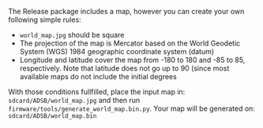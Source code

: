 The Release package includes a map, however you can create your own following simple rules:

* `world_map.jpg` should be square
* The projection of the map is Mercator based on the World Geodetic System (WGS) 1984 geographic coordinate system (datum)
* Longitude and latitude cover the map from -180 to 180 and -85 to 85, respectively. Note that latitude does not go up to 90 (since most available maps do not include the initial degrees

With those conditions fullfilled, place the input map in: `sdcard/ADSB/world_map.jpg` and then run `firmware/tools/generate_world_map.bin.py`. Your map will be generated on: `sdcard/ADSB/world_map.bin`

